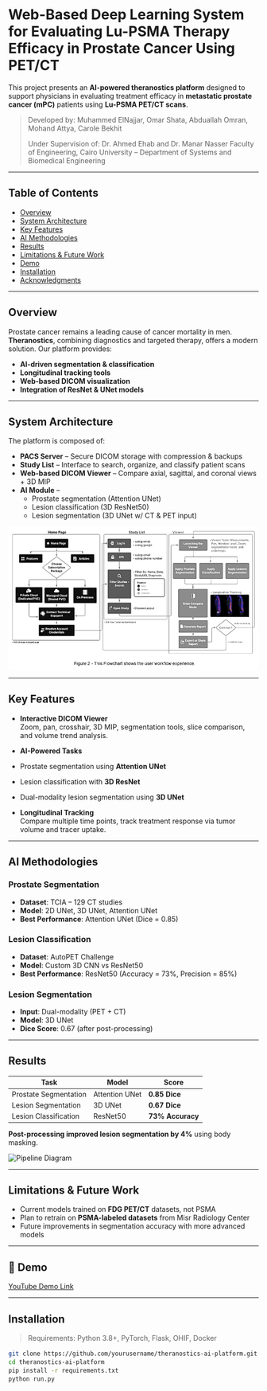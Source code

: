 # Web-Based Deep Learning System for Evaluating Lu-PSMA Therapy Efficacy in Prostate Cancer Using PET/CT

This project presents an **AI-powered theranostics platform** designed to support physicians in evaluating treatment efficacy in **metastatic prostate cancer (mPC)** patients using **Lu-PSMA PET/CT scans**.

> Developed by: Muhammed ElNajjar, Omar Shata, Abduallah Omran, Mohand Attya, Carole Bekhit
>
>  Under Supervision of: Dr. Ahmed Ehab and Dr. Manar Nasser 
> Faculty of Engineering, Cairo University – Department of Systems and Biomedical Engineering

---

## Table of Contents

- [Overview](#overview)
- [System Architecture](#system-architecture)
- [Key Features](#key-features)
- [AI Methodologies](#ai-methodologies)
- [Results](#results)
- [Limitations & Future Work](#limitations--future-work)
- [Demo](#demo)
- [Installation](#installation)
- [Acknowledgments](#acknowledgments)

---

## Overview

Prostate cancer remains a leading cause of cancer mortality in men. **Theranostics**, combining diagnostics and targeted therapy, offers a modern solution. Our platform provides:

-  **AI-driven segmentation & classification**
-  **Longitudinal tracking tools**
-  **Web-based DICOM visualization**
-  **Integration of ResNet & UNet models**

---

##  System Architecture

The platform is composed of:

- **PACS Server** – Secure DICOM storage with compression & backups  
- **Study List** – Interface to search, organize, and classify patient scans  
- **Web-based DICOM Viewer** – Compare axial, sagittal, and coronal views + 3D MIP  
- **AI Module** – 
  - Prostate segmentation (Attention UNet)  
  - Lesion classification (3D ResNet50)  
  - Lesion segmentation (3D UNet w/ CT & PET input)  

![User-Workflow](diagram.jpg)

---

##  Key Features

-  **Interactive DICOM Viewer**  
  Zoom, pan, crosshair, 3D MIP, segmentation tools, slice comparison, and volume trend analysis.

-  **AI-Powered Tasks**  
  - Prostate segmentation using **Attention UNet**
  - Lesion classification with **3D ResNet**
  - Dual-modality lesion segmentation using **3D UNet**

-  **Longitudinal Tracking**  
  Compare multiple time points, track treatment response via tumor volume and tracer uptake.

---

##  AI Methodologies

###  Prostate Segmentation
- **Dataset**: TCIA – 129 CT studies  
- **Model**: 2D UNet, 3D UNet, Attention UNet  
- **Best Performance**: Attention UNet (Dice = 0.85)  

###  Lesion Classification
- **Dataset**: AutoPET Challenge  
- **Model**: Custom 3D CNN vs ResNet50  
- **Best Performance**: ResNet50 (Accuracy = 73%, Precision = 85%)

###  Lesion Segmentation
- **Input**: Dual-modality (PET + CT)  
- **Model**: 3D UNet  
- **Dice Score**: 0.67 (after post-processing)

---

##  Results

| Task | Model | Score |
|------|--------|--------|
| Prostate Segmentation | Attention UNet | **0.85 Dice** |
| Lesion Segmentation | 3D UNet | **0.67 Dice** |
| Lesion Classification | ResNet50 | **73% Accuracy** |

 **Post-processing improved lesion segmentation by 4%** using body masking.

![Pipeline Diagram](Lesion-Segmentation.png)

---

##  Limitations & Future Work

-  Current models trained on **FDG PET/CT** datasets, not PSMA  
-  Plan to retrain on **PSMA-labeled datasets** from Misr Radiology Center  
-  Future improvements in segmentation accuracy with more advanced models

---

## 🎥 Demo

 [YouTube Demo Link](#https://www.youtube.com/watch?v=smcWChlwsKk&feature=youtu.be)

---

##  Installation

>  Requirements: Python 3.8+, PyTorch, Flask, OHIF, Docker

```bash
git clone https://github.com/yourusername/theranostics-ai-platform.git
cd theranostics-ai-platform
pip install -r requirements.txt
python run.py
